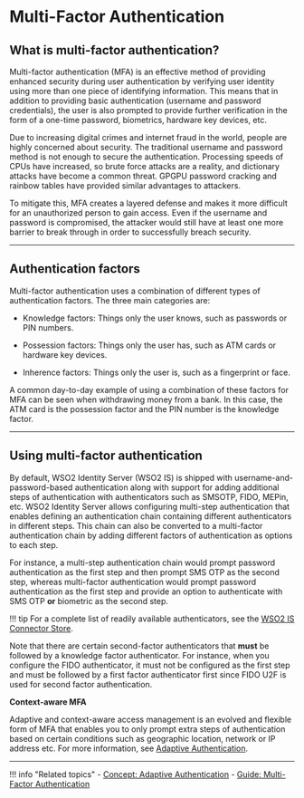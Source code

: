 # Multi-Factor Authentication

## What is multi-factor authentication?

Multi-factor authentication (MFA) is an effective method of providing enhanced security during user authentication by verifying user identity using more than one piece of identifying information. This means that in addition to providing basic authentication (username and password credentials), the user is also prompted to provide further verification in the form of a one-time password, biometrics, hardware key devices, etc. 

Due to increasing digital crimes and internet fraud in the world, people are highly concerned about security. The traditional username and password method is not enough to secure the authentication. Processing speeds of CPUs have increased, so brute force attacks are a reality, and dictionary attacks have become a common threat. GPGPU password cracking and rainbow tables have provided similar advantages to attackers.

To mitigate this, MFA creates a layered defense and makes it more difficult for an unauthorized person to gain access. Even if the username and password is compromised, the attacker would still have at least one more barrier to break through in order to successfully breach security. 

---

## Authentication factors

Multi-factor authentication uses a combination of different types of authentication factors. The three main categories are: 

- Knowledge factors: Things only the user knows, such as passwords or PIN numbers.

- Possession factors: Things only the user has, such as ATM cards or hardware key devices.

- Inherence factors: Things only the user is, such as a fingerprint or face.

A common day-to-day example of using a combination of these factors for MFA can be seen when withdrawing money from a bank. In this case, the ATM card is the possession factor and the PIN number is the knowledge factor.

---

## Using multi-factor authentication

By default, WSO2 Identity Server (WSO2 IS) is shipped with username-and-password-based authentication along with support for adding additional steps of authentication with authenticators such as SMSOTP, FIDO, MEPin, etc. WSO2 Identity Server allows configuring multi-step authentication that enables defining an authentication chain containing different authenticators in different steps. This chain can also be converted to a multi-factor authentication chain by adding different factors of authentication as options to each step. 

For instance, a multi-step authentication chain would prompt password authentication as the first step and then prompt SMS OTP as the second step, whereas multi-factor authentication would prompt password authentication as the first step and provide an option to authenticate with SMS OTP **or** biometric as the second step. 

!!! tip
    For a complete list of readily available authenticators, see the [WSO2 IS Connector Store](https://store.wso2.com/store/assets/isconnector/list). 

Note that there are certain second-factor authenticators that **must** be followed by a knowledge factor authenticator. For instance, when you configure the FIDO authenticator, it must not be configured as the first step and must be followed by a first factor authenticator first since FIDO U2F is used for second factor authentication.

**Context-aware MFA**

Adaptive and context-aware access management is an evolved and flexible form of MFA that enables you to only prompt extra steps of authentication based on certain conditions such as geographic location, network or IP address etc. For more information, see [Adaptive Authentication](../adaptive-authentication).

---

!!! info "Related topics"
    - [Concept: Adaptive Authentication](../adaptive-authentication)
    - [Guide: Multi-Factor Authentication](../../../../guides/mfa/configure-authentication-journey)

